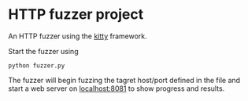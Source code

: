 # HTTP fuzzer project

An HTTP fuzzer using the [kitty](https://github.com/cisco-sas/kitty) framework.

Start the fuzzer using

    python fuzzer.py

The fuzzer will begin fuzzing the tagret host/port defined in the file and start
a web server on [localhost:8081](http://localhost:8081) to show progress and
results.
